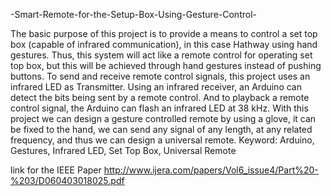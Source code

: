 -Smart-Remote-for-the-Setup-Box-Using-Gesture-Control-

The basic purpose of this project is to provide a means to control a set top box (capable of infrared communication), in this case Hathway using hand gestures. Thus, this system will act like a remote control for operating set top box, but this will be achieved through hand gestures instead of pushing buttons. To send and receive remote control signals, this project uses an infrared LED as Transmitter. Using an infrared receiver, an Arduino can detect the bits being sent by a remote control. And to playback a remote control signal, the Arduino can flash an infrared LED at 38 kHz. With this project we can design a gesture controlled remote by using a glove, it can be fixed to the hand, we can send any signal of any length, at any related frequency, and thus we can design a universal remote.
Keyword: Arduino, Gestures, Infrared LED, Set Top Box, Universal Remote

link for the IEEE Paper 
http://www.ijera.com/papers/Vol6_issue4/Part%20-%203/D060403018025.pdf
